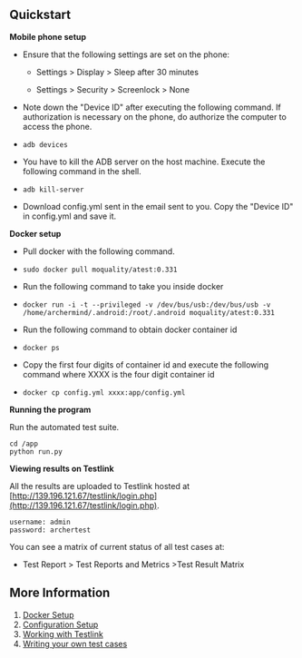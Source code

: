 ## Quickstart

**Mobile phone setup**

* Ensure that the following settings are set on the phone:

  * Settings &gt; Display &gt; Sleep after 30 minutes
  
  * Settings &gt; Security &gt; Screenlock &gt; None

* Note down the "Device ID" after executing the following command. If authorization is necessary on the phone, do authorize the computer to access the phone.

* ```
  adb devices
  ```
* You have to kill the ADB server on the host machine. Execute the following command in the shell.

* ```
  adb kill-server
  ```
    
* Download config.yml sent in the email sent to you.  Copy the "Device ID" in config.yml and save it.

**Docker setup**

* Pull docker with the following command.

* ```
  sudo docker pull moquality/atest:0.331
  ```
* Run the following command to take you inside docker
* ```
  docker run -i -t --privileged -v /dev/bus/usb:/dev/bus/usb -v /home/archermind/.android:/root/.android moquality/atest:0.331
  ```
* Run the following command to obtain docker container id

* ```
  docker ps
  ```
* Copy the first four digits of container id and execute the following command where XXXX is the four digit container id

* ```
  docker cp config.yml xxxx:app/config.yml
  ```

**Running the program**

Run the automated test suite.

```
cd /app
python run.py
```

**Viewing results on Testlink**

All the results are uploaded to Testlink hosted at [http://139.196.121.67/testlink/login.php](http://139.196.121.67/testlink/login.php).

```
username: admin
password: archertest
```

You can see a matrix of current status of all test cases at:

* Test Report &gt; Test Reports and Metrics  &gt;Test Result Matrix 

## More Information

1. [Docker Setup](/docker-setup.md)
2. [Configuration Setup](/config-setup.md)
3. [Working with Testlink](/testlink.md)
4. [Writing your own test cases](/additional.md)



